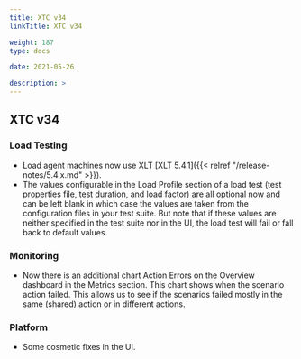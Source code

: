 ```yaml
---
title: XTC v34
linkTitle: XTC v34

weight: 187
type: docs

date: 2021-05-26

description: >
---
```


## XTC v34


### Load Testing
- Load agent machines now use XLT [XLT 5.4.1]({{< relref "/release-notes/5.4.x.md" >}}).
- The values configurable in the Load Profile section of a load test (test properties file, test duration, and load factor) are all optional now and can be left blank in which case the values are taken from the configuration files in your test suite. But note that if these values are neither specified in the test suite nor in the UI, the load test will fail or fall back to default values.

### Monitoring
- Now there is an additional chart Action Errors on the Overview dashboard in the Metrics section. This chart shows when the scenario action failed. This allows us to see if the scenarios failed mostly in the same (shared) action or in different actions.
### Platform
- Some cosmetic fixes in the UI.
